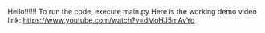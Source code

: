 Hello!!!!!! To run the code, execute main.py
Here is the working demo video link: https://www.youtube.com/watch?v=dMoHJ5mAvYo
